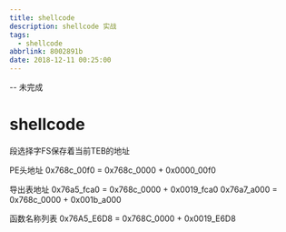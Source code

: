 ```yaml
---
title: shellcode
description: shellcode 实战
tags:
  - shellcode
abbrlink: 8002891b
date: 2018-12-11 00:25:00
---
```


-- 未完成

# shellcode

段选择字FS保存着当前TEB的地址

PE头地址 0x768c_00f0 = 0x768c_0000 + 0x0000_00f0

导出表地址 0x76a5_fca0 = 0x768c_0000 + 0x0019_fca0
          0x76a7_a000 = 0x768c_0000 + 0x001b_a000

函数名称列表 0x76A5_E6D8 = 0x768C_0000 + 0x0019_E6D8